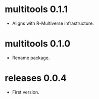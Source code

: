 # multitools 0.1.1

* Aligns with R-Multiverse infrastructure.

# multitools 0.1.0

* Rename package.

# releases 0.0.4

* First version.
